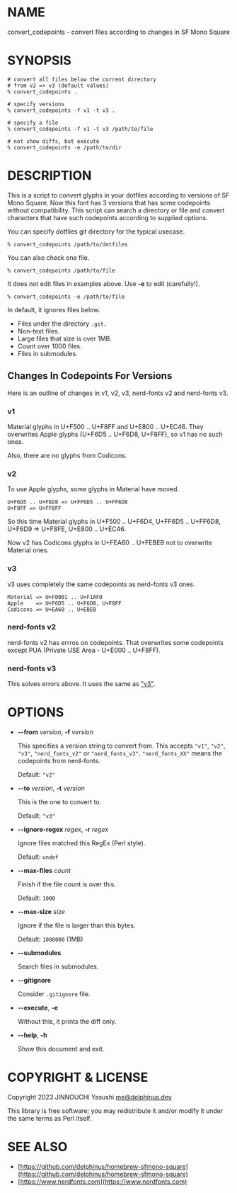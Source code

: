 # NAME

convert\_codepoints - convert files according to changes in SF Mono Square

# SYNOPSIS

    # convert all files below the current directory
    # from v2 => v3 (default values)
    % convert_codepoints .

    # specify versions
    % convert_codepoints -f v1 -t v3 .

    # specify a file
    % convert_codepoints -f v1 -t v3 /path/to/file

    # not show diffs, but execute
    % convert_codepoints -e /path/to/dir

# DESCRIPTION

This is a script to convert glyphs in your dotfiles according to versions of SF
Mono Square. Now this font has 3 versions that has some codepoints without
compatibility. This script can search a directory or file and convert
characters that have such codepoints according to supplied options.

You can specify dotfiles git directory for the typical usecase.

    % convert_codepoints /path/to/dotfiles

You can also check one file.

    % convert_codepoints /path/to/file

It does not edit files in examples above. Use **-e** to edit (carefully!).

    % convert_codepoints -e /path/to/file

In default, it ignores files below.

- Files under the directory `.git`.
- Non-text files.
- Large files that size is over 1MB.
- Count over 1000 files.
- Files in submodules.

## Changes In Codepoints For Versions

Here is an outline of changes in v1, v2, v3, nerd-fonts v2 and nerd-fonts v3.

### v1

Material glyphs in U+F500 .. U+F8FF and U+E800 .. U+EC46. They overwrites Apple
glyphs (U+F6D5 .. U+F6D8, U+F8FF), so v1 has no such ones.

Also, there are no glyphs from Codicons.

### v2

To use Apple glyphs, some glyphs in Material have moved.

    U+F6D5 .. U+F6D8 => U+FF6D5 .. U+FF6D8
    U+F8FF => U+FF8FF

So this time Material glyphs in U+F500 .. U+F6D4, U+FF6D5 .. U+FF6D8, U+F6D9 =>
U+F8FE, U+E800 .. U+EC46.

Now v2 has Codicons glyphs in U+FEA60 .. U+FEBEB not to overwrite Material ones.

### v3

v3 uses completely the same codepoints as nerd-fonts v3 ones.

    Material => U+F0001 .. U+F1AF0
    Apple    => U+F6D5 .. U+F6D8, U+F8FF
    Codicons => U+EA60 .. U+EBEB

### nerd-fonts v2

nerd-fonts v2 has errros on codepoints. That overwrites some codepoints except
PUA (Private USE Area - U+E000 .. U+F8FF).

### nerd-fonts v3

This solves errors above. It uses the same as ["v3"](#v3).

# OPTIONS

- **--from** _version_, **-f** _version_

    This specifies a version string to convert from. This accepts `"v1"`, `"v2"`,
    `"v3"`, `"nerd_fonts_v2"` or `"nerd_fonts_v3"`. `"nerd_fonts_XX"` means the
    codepoints from nerd-fonts.

    Default: `"v2"`

- **--to** _version_, **-t** _version_

    This is the one to convert to.

    Default: `"v3"`

- **--ignore-regex** _regex_, **-r** _regex_

    Ignore files matched this RegEx (Perl style).

    Default: `undef`

- **--max-files** _count_

    Finish if the file count is over this.

    Default: `1000`

- **--max-size** _size_

    Ignore if the file is larger than this bytes.

    Default: `1000000` (1MB)

- **--submodules**

    Search files in submodules.

- **--gitignore**

    Consider `.gitignore` file.

- **--execute**, **-e**

    Without this, it prints the diff only.

- **--help**, **-h**

    Show this document and exit.

# COPYRIGHT & LICENSE

Copyright 2023 JINNOUCHI Yasushi <me@delphinus.dev>

This library is free software; you may redistribute it and/or modify it under
the same terms as Perl itself.

# SEE ALSO

- [https://github.com/delphinus/homebrew-sfmono-square](https://github.com/delphinus/homebrew-sfmono-square)
- [https://www.nerdfonts.com](https://www.nerdfonts.com)
